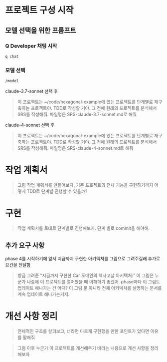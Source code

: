 # 프로젝트 구성 시작 
## 모델 선택을 위한 프롬프트

### Q Developer 채팅 시작
```bash
q chat
```

### 모델 선택
```bash
/model
```
claude-3.7-sonnet 선택 후
> 이 프로젝트는 ~/code/hexagonal-example에 있는 프로젝트를 단계별로 재구축하는 프로젝트야. TDD로 작성할 거야. 그 전에 원래의 프로젝트를 분석해서 SRS를 작성해줘. 파일명은 SRS-claude-3.7-sonnet.md로 해줘

claude-4-sonnet 선택 후
> 이 프로젝트는 ~/code/hexagonal-example에 있는 프로젝트를 단계별로 재구축하는 프로젝트야. TDD로 작성할 거야. 그 전에 원래의 프로젝트를 분석해서 SRS를 작성해줘. 파일명은 SRS-claude-4-sonnet.md로 해줘

# 작업 계획서
> 그럼 작업 계획서를 만들어보자. 기존 프로젝트의 전체 기능을 구현하기까지 어떻게 TDD로 단계별 진행할 수 있을까?

# 구현
> 작업 계획서를 토대로 단계별로 진행해보자. 단계 별로 commit을 해야해. 

## 추가 요구 사항

phase 4를 시작하기에 앞서 지금까지 구현한 아키텍처를 그림으로 그려주길래 추가로 요건을 전달함

> 방금 그려준 "지금까지 구현한 Car 도메인의 헥사고날 아키텍처:" 이 그림은 누군가 나중에 이 프로젝트를 열어봤을 때 이해하기 좋겠어. phase마다 이 그림도 업데이트 해나가는 건 어때? 이 그림 뿐 아니라 전체 아키텍처를
설명하는 문서를 계속 업데이트 해나가는거지.

# 개선 사항 정리
> 전체적인 구조를 살펴보고, 너라면 다르게 구현했을 만한 포인트가 있다면 이유를 말해줘

> 그럼 이후 누군가 이 프로젝트를 개선해주기 바라는 내용으로 개선 사항을 정리해보자